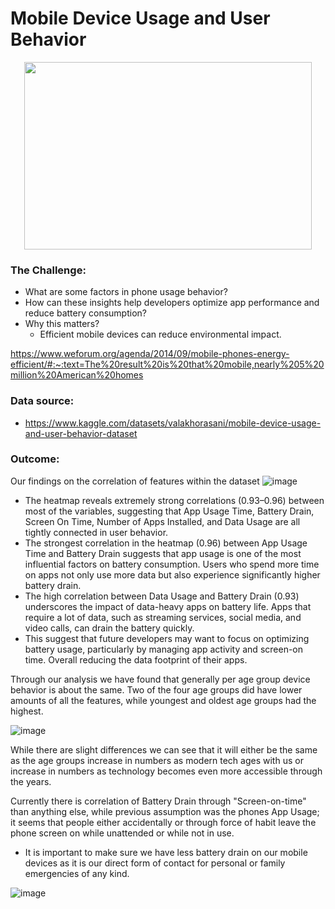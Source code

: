 # Mobile Device Usage and User Behavior

<p align="center">
  <img width="460" height="300" src="https://github.com/user-attachments/assets/1786370f-95eb-40e8-ab1a-ef31aaec87b3">
</p>

### The Challenge:
- What are some factors in phone usage behavior?
- How can these insights help developers optimize app performance and reduce battery consumption?
- Why this matters?
   - Efficient mobile devices can reduce environmental impact.


https://www.weforum.org/agenda/2014/09/mobile-phones-energy-efficient/#:~:text=The%20result%20is%20that%20mobile,nearly%205%20million%20American%20homes


### Data source:
- https://www.kaggle.com/datasets/valakhorasani/mobile-device-usage-and-user-behavior-dataset


### Outcome:
Our findings on the correlation of features within the dataset
![image](https://github.com/user-attachments/assets/332bebf2-b39b-4e40-9bb2-996721125fab)

- The heatmap reveals extremely strong correlations (0.93–0.96) between most of the variables, suggesting that App Usage Time, Battery Drain, Screen On Time, Number of Apps Installed, and Data Usage are all tightly connected in user behavior.
- The strongest correlation in the heatmap (0.96) between App Usage Time and Battery Drain suggests that app usage is one of the most influential factors on battery consumption. Users who spend more time on apps not only use more data but also experience significantly higher battery drain.
- The high correlation between Data Usage and Battery Drain (0.93) underscores the impact of data-heavy apps on battery life. Apps that require a lot of data, such as streaming services, social media, and video calls, can drain the battery quickly.
- This suggest that future developers may want to focus on optimizing battery usage, particularly by managing app activity and screen-on time. Overall reducing the data footprint of their apps. 

Through our analysis we have found that generally per age group device behavior is about the same. Two of the four age groups did have lower amounts of all the features, while youngest and oldest age groups had the highest.

![image](https://github.com/user-attachments/assets/171f13d0-80be-48d9-a223-aee31d616c74)

While there are slight differences we can see that it will either be the same as the age groups increase in numbers as modern tech ages with us or increase in numbers as technology becomes even more accessible through the years.

Currently there is correlation of Battery Drain through "Screen-on-time" than anything else, while previous assumption was the phones App Usage; it seems that people either accidentally or through force of habit leave the phone screen on while unattended or while not in use.
  - It is important to make sure we have less battery drain on our mobile devices as it is our direct form of contact for personal or family emergencies of any kind.

![image](https://github.com/user-attachments/assets/ccc802f4-bfd7-4ff8-b4d7-f7b84a9fba6a)
